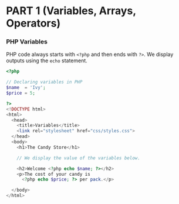 # PART 1 (Variables, Arrays, Operators)

### PHP Variables
PHP code always starts with ```<?php``` and then ends with ```?>```. We display outputs using the ```echo``` statement.
```php
<?php 

// Declaring variables in PHP
$name  = 'Ivy';
$price = 5;

?>
<!DOCTYPE html>
<html>
  <head>
    <title>Variables</title>
    <link rel="stylesheet" href="css/styles.css">
  </head>
  <body>
    <h1>The Candy Store</h1>

    // We display the value of the variables below.

    <h2>Welcome <?php echo $name; ?></h2>
    <p>The cost of your candy is 
      <?php echo $price; ?> per pack.</p>

  </body>
</html>
```